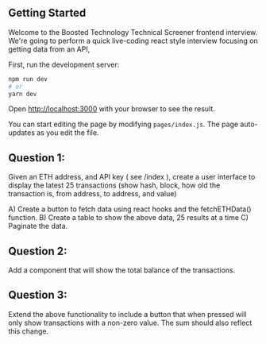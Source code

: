 
## Getting Started

Welcome to the Boosted Technology Technical Screener frontend interview. We're going to perform a quick live-coding react style interview focusing on getting data from an API, 

First, run the development server:

```bash
npm run dev
# or
yarn dev
```

Open [http://localhost:3000](http://localhost:3000) with your browser to see the result.

You can start editing the page by modifying `pages/index.js`. The page auto-updates as you edit the file.


## Question 1:
Given an ETH address, and API key ( see /index ), create a user interface to display the latest 25 transactions (show hash, block, how old the transaction is, from address, to address, and value)

A) Create a button to fetch data using react hooks and the fetchETHData() function.
B) Create a table to show the above data, 25 results at a time 
C) Paginate the data.

## Question 2: 
Add a component that will show the total balance of the transactions.

## Question 3:
Extend the above functionality to include a button that when pressed will only show transactions with a non-zero value. The sum should also reflect this change.




